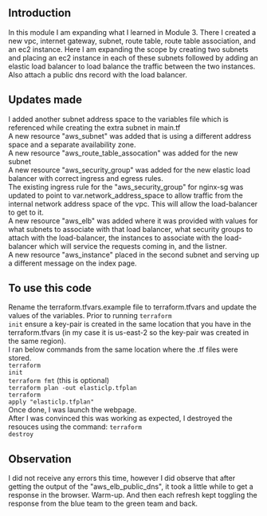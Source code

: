 ## Introduction
In this module I am expanding what I learned in Module 3. There I created a new vpc, internet gateway, subnet, route table, route table association, and an ec2 instance. Here I am expanding the scope by creating two subnets and placing an ec2 instance in each of these subnets followed by adding an elastic load balancer to load balance the traffic between the two instances. Also attach a public dns record with the load balancer.

## Updates made
I added another subnet address space to the variables file which is referenced while creating the extra subnet in main.tf
</br>A new resource "aws_subnet" was added that is using a different address space and a separate availability zone.
</br>A new resource "aws_route_table_assocation" was added for the new subnet
</br>A new resource "aws_security_group" was added for the new elastic load balancer with correct ingress and egress rules.
</br>The existing ingress rule for the "aws_security_group" for nginx-sg was updated to point to var.network_address_space to allow traffic from the internal network address space of the vpc. This will allow the load-balancer to get to it.
</br>A new resource "aws_elb" was added where it was provided with values for what subnets to associate with that load balancer, what security groups to attach with the load-balancer, the instances to associate with the load-balancer which will service the requests coming in, and the listner.
</br>A new resource "aws_instance" placed in the second subnet and serving up a different message on the index page.

## To use this code
Rename the terraform.tfvars.example file to terraform.tfvars and update the values of the variables. Prior to running <code>terraform init</code> ensure a key-pair is created in the same location that you have in the terraform.tfvars (in my case it is us-east-2 so the key-pair was created in the same region).</br> I ran below commands from the same location where the .tf files were stored.</br>
<code>terraform init</code></br>
<code>terraform fmt</code> (this is optional)</br>
<code>terraform plan -out elasticlp.tfplan</code></br>
<code>terraform apply "elasticlp.tfplan"</code></br>
Once done, I was launch the webpage.
</br> After I was convinced this was working as expected, I destroyed the resouces using the command: <code>terraform destroy</code>

## Observation
I did not receive any errors this time, however I did observe that after getting the output of the "aws_elb_public_dns", it took a little while to get a response in the browser. Warm-up. And then each refresh kept toggling the response from the blue team to the green team and back.